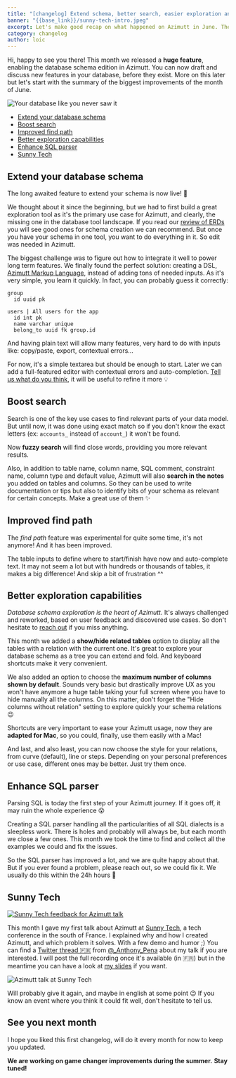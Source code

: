 ```yaml
---
title: "[changelog] Extend schema, better search, easier exploration and more"
banner: "{{base_link}}/sunny-tech-intro.jpeg"
excerpt: Let's make good recap on what happened on Azimutt in June. The big feature you don't want to miss is the schema edition but there is a lot more that will improve your daily life exploring your database schema.
category: changelog
author: loic
---
```


Hi, happy to see you there! This month we released a **huge feature**, enabling the database schema edition in Azimutt. You can now draft and discuss new features in your database, before they exist. More on this later but let's start with the summary of the biggest improvements of the month of June.

![Your database like you never saw it]({{base_link}}/sunny-tech-intro.jpeg)

- [Extend your database schema](#extend-your-database-schema)
- [Boost search](#boost-search)
- [Improved find path](#improved-find-path)
- [Better exploration capabilities](#better-exploration-capabilities)
- [Enhance SQL parser](#enhance-sql-parser)
- [Sunny Tech](#sunny-tech)


## Extend your database schema

The long awaited feature to extend your schema is now live! 🎉

We thought about it since the beginning, but we had to first build a great exploration tool as it's the primary use case for Azimutt, and clearly, the missing one in the database tool landscape. If you read our [review of ERDs](./how-to-choose-your-entity-relationship-diagram) you will see good ones for schema creation we can recommend. But once you have your schema in one tool, you want to do everything in it. So edit was needed in Azimutt.

The biggest challenge was to figure out how to integrate it well to power long term features. We finally found the perfect solution: creating a DSL, [Azimutt Markup Language](./aml-a-language-to-define-your-database-schema), instead of adding tons of needed inputs. As it's very simple, you learn it quickly. In fact, you can probably guess it correctly:

```aml
group
  id uuid pk

users | All users for the app
  id int pk
  name varchar unique
  belong_to uuid fk group.id
```

And having plain text will allow many features, very hard to do with inputs like: copy/paste, export, contextual errors...

For now, it's a simple textarea but should be enough to start. Later we can add a full-featured editor with contextual errors and auto-completion.
[Tell us what do you think]({{azimutt_twitter}}), it will be useful to refine it more 💡

## Boost search

Search is one of the key use cases to find relevant parts of your data model. But until now, it was done using exact match so if you don't know the exact letters (ex: `accounts_` instead of `account_`) it won't be found.

Now **fuzzy search** will find close words, providing you more relevant results.

Also, in addition to table name, column name, SQL comment, constraint name, column type and default value, Azimutt will also **search in the notes** you added on tables and columns. So they can be used to write documentation or tips but also to identify bits of your schema as relevant for certain concepts. Make a great use of them ✨

## Improved find path

The *find path* feature was experimental for quite some time, it's not anymore! And it has been improved.

The table inputs to define where to start/finish have now and auto-complete text. It may not seem a lot but with hundreds or thousands of tables, it makes a big difference! And skip a bit of frustration ^^

## Better exploration capabilities

*Database schema exploration is the heart of Azimutt.* It's always challenged and reworked, based on user feedback and discovered use cases. So don't hesitate to [reach out]({{azimutt_twitter}}) if you miss anything.

This month we added a **show/hide related tables** option to display all the tables with a relation with the current one. It's great to explore your database schema as a tree you can extend and fold. And keyboard shortcuts make it very convenient.

We also added an option to choose the **maximum number of columns shown by default**. Sounds very basic but drastically improve UX as you won't have anymore a huge table taking your full screen where you have to hide manually all the columns. On this matter, don't forget the "Hide columns without relation" setting to explore quickly your schema relations 😉

Shortcuts are very important to ease your Azimutt usage, now they are **adapted for Mac**, so you could, finally, use them easily with a Mac!

And last, and also least, you can now choose the style for your relations, from curve (default), line or steps. Depending on your personal preferences or use case, different ones may be better. Just try them once.

## Enhance SQL parser

Parsing SQL is today the first step of your Azimutt journey. If it goes off, it may ruin the whole experience 😵

Creating a SQL parser handling all the particularities of all SQL dialects is a sleepless work. There is holes and probably will always be, but each month we close a few ones. This month we took the time to find and collect all the examples we could and fix the issues.

So the SQL parser has improved a lot, and we are quite happy about that. But if you ever found a problem, please reach out, so we could fix it. We usually do this within the 24h hours 🧙

## Sunny Tech

[![Sunny Tech feedback for Azimutt talk]({{base_link}}/sunny-tech-feedback.png)](https://openfeedback.io/sunnytech2022/2022-06-30/Vb6vBGObzwdAn1eIvpiy)

This month I gave my first talk about Azimutt at [Sunny Tech](https://sunny-tech.io), a tech conference in the south of France. I explained why and how I created Azimutt, and which problem it solves. With a few demo and humor ;)
You can find a [Twitter thread 🇫🇷](https://twitter.com/_Anthony_Pena/status/1542543212040126465) from [@_Anthony_Pena](https://twitter.com/_Anthony_Pena) about my talk if you are interested. I will post the full recording once it's available (in 🇫🇷) but in the meantime you can have a look at [my slides](https://docs.google.com/presentation/d/1qkrF0batRbMPWMiEB6XXkSUc56ZCMXz5o7Dd_8T245I) if you want.

![Azimutt talk at Sunny Tech]({{base_link}}/sunny-tech-features.jpeg)

Will probably give it again, and maybe in english at some point 😉
If you know an event where you think it could fit well, don't hesitate to tell us.

## See you next month

I hope you liked this first changelog, will do it every month for now to keep you updated.

**We are working on game changer improvements during the summer.**
**Stay tuned!**

